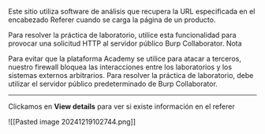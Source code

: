 
Este sitio utiliza software de análisis que recupera la URL especificada en el encabezado Referer cuando se carga la página de un producto.

Para resolver la práctica de laboratorio, utilice esta funcionalidad para provocar una solicitud HTTP al servidor público Burp Collaborator.
Nota

Para evitar que la plataforma Academy se utilice para atacar a terceros, nuestro firewall bloquea las interacciones entre los laboratorios y los sistemas externos arbitrarios. Para resolver la práctica de laboratorio, debe utilizar el servidor público predeterminado de Burp Collaborator.


-----

Clickamos en **View details** para ver si existe información en el referer 

![[Pasted image 20241219102744.png]]
